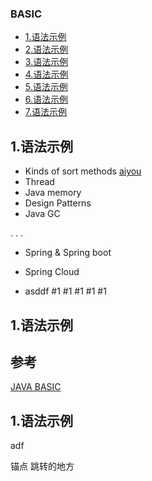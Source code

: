 ### BASIC

* [1.语法示例](#1)
* [2.语法示例](#2)
* [3.语法示例](#3)
* [4.语法示例](#4)
* [5.语法示例](#5)
* [6.语法示例](#6)
* [7.语法示例](#7)


<h2 id="1">1.语法示例</h2>

- Kinds of sort methods [aiyou](#aiyou)
- Thread
- Java memory
- Design Patterns
- Java GC

.
.
.

- Spring & Spring boot

- Spring Cloud

- asddf
#1
#1
#1
#1
#1



<h2 id="2">1.语法示例</h2>

## 参考
[JAVA BASIC](http://naotu.baidu.com/file/10a43877f1fbc5f0edf83a1670467be6?token=2364e6cf5685b118)
<h2 id="3">1.语法示例</h2>
adf

锚点
<span id='aiyou'>跳转的地方</span>